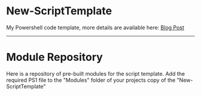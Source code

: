 New-ScriptTemplate
===================
My Powershell code template, more details are available here: [Blog Post](http://vaines.org/2017/05/28/powershell-framework/)

------------------

	
Module Repository
===================
Here is a repository of pre-built modules for the script template.
Add the required PS1 file to the "Modules" folder of your projects copy of the "New-ScriptTemplate"
